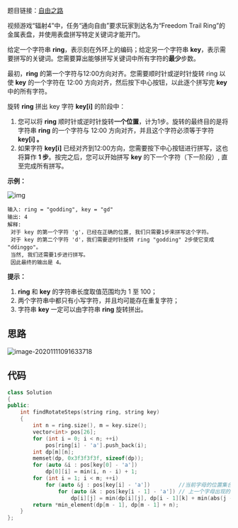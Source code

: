 题目链接：[自由之路](https://leetcode-cn.com/problems/freedom-trail/)

视频游戏“辐射4”中，任务“通向自由”要求玩家到达名为“Freedom Trail Ring”的金属表盘，并使用表盘拼写特定关键词才能开门。

给定一个字符串 **ring**，表示刻在外环上的编码；给定另一个字符串 **key**，表示需要拼写的关键词。您需要算出能够拼写关键词中所有字符的**最少**步数。

最初，**ring** 的第一个字符与12:00方向对齐。您需要顺时针或逆时针旋转 ring 以使 **key** 的一个字符在 12:00 方向对齐，然后按下中心按钮，以此逐个拼写完 **key** 中的所有字符。

旋转 **ring** 拼出 key 字符 **key[i]** 的阶段中：

1. 您可以将 **ring** 顺时针或逆时针旋转**一个位置**，计为1步。旋转的最终目的是将字符串 **ring** 的一个字符与 12:00 方向对齐，并且这个字符必须等于字符 **key[i] 。**
2. 如果字符 **key[i]** 已经对齐到12:00方向，您需要按下中心按钮进行拼写，这也将算作 **1 步**。按完之后，您可以开始拼写 **key** 的下一个字符（下一阶段）, 直至完成所有拼写。

**示例：**

 

![img](https://image-1252109614.cos.ap-beijing.myqcloud.com/img/ring.jpg)

 

```
输入: ring = "godding", key = "gd"
输出: 4
解释:
 对于 key 的第一个字符 'g'，已经在正确的位置, 我们只需要1步来拼写这个字符。 
 对于 key 的第二个字符 'd'，我们需要逆时针旋转 ring "godding" 2步使它变成 "ddinggo"。
 当然, 我们还需要1步进行拼写。
 因此最终的输出是 4。
```

**提示：**

1. **ring** 和 **key** 的字符串长度取值范围均为 1 至 100；
2. 两个字符串中都只有小写字符，并且均可能存在重复字符；
3. 字符串 **key** 一定可以由字符串 **ring** 旋转拼出。

## 思路

![image-20201111091633718](https://image-1252109614.cos.ap-beijing.myqcloud.com/img/image-20201111091633718.png)

## 代码

```cpp
class Solution
{
public:
    int findRotateSteps(string ring, string key)
    {
        int n = ring.size(), m = key.size();
        vector<int> pos[26];
        for (int i = 0; i < n; ++i)
            pos[ring[i] - 'a'].push_back(i);
        int dp[m][n];
        memset(dp, 0x3f3f3f3f, sizeof(dp));
        for (auto &i : pos[key[0] - 'a'])
            dp[0][i] = min(i, n - i) + 1;
        for (int i = 1; i < m; ++i)
            for (auto &j : pos[key[i] - 'a'])         //当前字母的位置集合
                for (auto &k : pos[key[i - 1] - 'a']) // 上一个字母出现的位置集合
                    dp[i][j] = min(dp[i][j], dp[i - 1][k] + min(abs(j - k), n - abs(j - k)) + 1);
        return *min_element(dp[m - 1], dp[m - 1] + n);
    }
};
```

